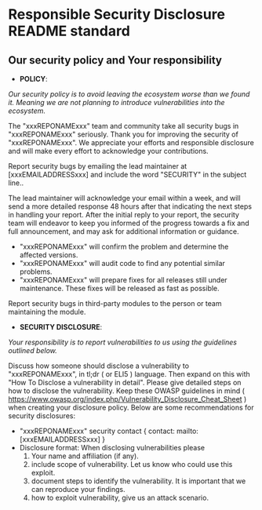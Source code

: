 # Responsible Security Disclosure README standard

## Our security policy and Your responsibility

- **POLICY**:

*Our security policy is to avoid leaving the ecosystem worse than we found it. Meaning we are not planning to introduce vulnerabilities into the ecosystem.*

The "xxxREPONAMExxx" team and community take all security bugs in "xxxREPONAMExxx" seriously. Thank you for improving the security of "xxxREPONAMExxx". We appreciate your efforts and responsible disclosure and will make every effort to acknowledge your contributions.

Report security bugs by emailing the lead maintainer at [xxxEMAILADDRESSxxx] and include the word "SECURITY" in the subject line..

The lead maintainer will acknowledge your email within a week, and will send a more detailed response 48 hours after that indicating the next steps in handling your report. After the initial reply to your report, the security team will endeavor to keep you informed of the progress towards a fix and full announcement, and may ask for additional information or guidance.

- "xxxREPONAMExxx" will confirm the problem and determine the affected versions.
- "xxxREPONAMExxx" will audit code to find any potential similar problems.
- "xxxREPONAMExxx" will prepare fixes for all releases still under maintenance. These fixes will be released as fast as possible.

Report security bugs in third-party modules to the person or team maintaining the module.

- **SECURITY DISCLOSURE**:

*Your responsibility is to report vulnerabilities to us using the guidelines outlined below.*

Discuss how someone should disclose a vulnerability to "xxxREPONAMExxx", in tl;dr ( or ELI5 ) language. Then expand on this with "How To Disclose a vulnerability in detail". Please give detailed steps on how to disclose the vulnerability. Keep these OWASP guidelines in mind ( <https://www.owasp.org/index.php/Vulnerability_Disclosure_Cheat_Sheet> ) when creating your disclosure policy. Below are some recommendations for security disclosures:

- "xxxREPONAMExxx" security contact { contact: mailto:[xxxEMAILADDRESSxxx] }
- Disclosure format: When disclosing vulnerabilities please
  1. Your name and affiliation (if any).
  2. include scope of vulnerability. Let us know who could use this exploit.
  3. document steps to identify the vulnerability. It is important that we can reproduce your findings.
  4. how to exploit vulnerability, give us an attack scenario.

